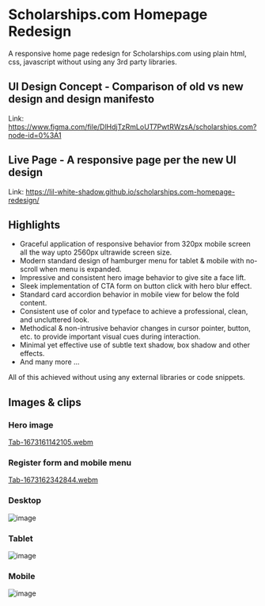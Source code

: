 # Scholarships.com Homepage Redesign
A responsive home page redesign for Scholarships.com using plain html, css, javascript without using any 3rd party libraries.



## UI Design Concept - Comparison of old vs new design and design manifesto
Link: https://www.figma.com/file/DlHdjTzRmLoUT7PwtRWzsA/scholarships.com?node-id=0%3A1

## Live Page - A responsive page per the new UI design
Link: https://lil-white-shadow.github.io/scholarships.com-homepage-redesign/

## Highlights
- Graceful application of responsive behavior from 320px mobile screen all the way upto 2560px ultrawide screen size.
- Modern standard design of hamburger menu for tablet & mobile with no-scroll when menu is expanded.
- Impressive and consistent hero image behavior to give site a face lift.
- Sleek implementation of CTA form on  button click with hero blur effect.
- Standard card accordion behavior in mobile view for below the fold content.
- Consistent use of color and typeface to achieve a professional, clean, and uncluttered look.
- Methodical & non-intrusive behavior changes in cursor pointer, button, etc. to provide important visual cues during interaction. 
- Minimal yet effective use of subtle text shadow, box shadow and other effects.
- And many more ... 

 All of this achieved without using any external libraries or code snippets.
 
 ## Images & clips
 
 ### Hero image
 [Tab-1673161142105.webm](https://user-images.githubusercontent.com/96262157/211184426-cfcc1fdf-8664-4a1c-a268-02f9552bd022.webm)

 ### Register form and mobile menu
 [Tab-1673162342844.webm](https://user-images.githubusercontent.com/96262157/211185041-f904a7fa-3564-425d-ba04-b6625f05d17b.webm)

 
 ### Desktop
 ![image](https://user-images.githubusercontent.com/96262157/211184176-d7ca172c-292b-42b7-ae55-468a38dadda9.png) 
 
 ### Tablet
 ![image](https://user-images.githubusercontent.com/96262157/211184227-d106690e-8cb3-44f3-b789-6df5be5faceb.png)

 ### Mobile
 ![image](https://user-images.githubusercontent.com/96262157/211184241-35c69cab-3347-4c21-9c33-84ad8aae8a06.png)

 

